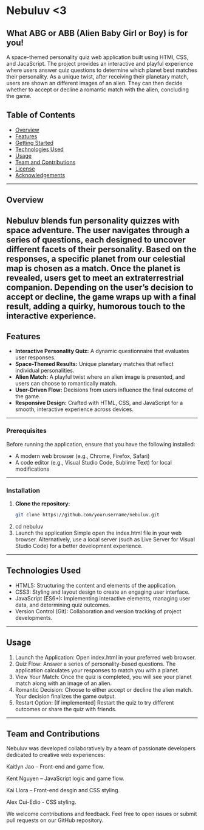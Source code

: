 # Nebuluv <3
What ABG or ABB (Alien Baby Girl or Boy) is for you!
----------------------------------------------------
A space-themed personality quiz web application built using HTMl, CSS, and JacaScript. The project provides an interactive and playful experience where users answer quiz questions to determine which planet best matches their personality. As a unique twist, after receiving their planetary match, users are shown an different images of an alien. They can then decide whether to accept or decline a romantic match with the alien, concluding the game.

## Table of Contents
- [Overview](#overview)
- [Features](#features)
- [Getting Started](#getting-started)
- [Technologies Used](#technologies-used)
- [Usage](#usage)
- [Team and Contributions](#team-and-contributions)
- [License](#license)
- [Acknowledgements](#acknowledgements)
----------------------------------------
## Overview
Nebuluv blends fun personality quizzes with space adventure. The user navigates through a series of questions, each designed to uncover different facets of their personality. Based on the responses, a specific planet from our celestial map is chosen as a match. Once the planet is revealed, users get to meet an extraterrestrial companion. Depending on the user’s decision to accept or decline, the game wraps up with a final result, adding a quirky, humorous touch to the interactive experience.
--------------------------------------------------------------------------------------------------------------
## Features
- **Interactive Personality Quiz:** A dynamic questionnaire that evaluates user responses.
- **Space-Themed Results:** Unique planetary matches that reflect individual personalities.
- **Alien Match:** A playful twist where an alien image is presented, and users can choose to romantically match.
- **User-Driven Flow:** Decisions from users influence the final outcome of the game.
- **Responsive Design:** Crafted with HTML, CSS, and JavaScript for a smooth, interactive experience across devices.
--------------------------------------
### Prerequisites
Before running the application, ensure that you have the following installed:
- A modern web browser (e.g., Chrome, Firefox, Safari)
- A code editor (e.g., Visual Studio Code, Sublime Text) for local modifications
---------------------------------------------------------------------------------
### Installation
1. **Clone the repository:**
   ```bash
   git clone https://github.com/yourusername/nebuluv.git
2. cd nebuluv
3. Launch the application
Simple open the index.html file in your web browser. Alternatively, use a local server (such as Live Server for Visual Studio Code) for a better development experience.
--------------------------------------------------------------------------------
## Technologies Used
- HTML5: Structuring the content and elements of the application.
- CSS3: Styling and layout design to create an engaging user interface.
- JavaScript (ES6+): Implementing interactive elements, managing user data, and determining quiz outcomes.
- Version Control (Git): Collaboration and version tracking of project developments.
------------------------------------------------------------------------------------
## Usage
1. Launch the Application: Open index.html in your preferred web browser.
2. Quiz Flow: Answer a series of personality-based questions. The application calculates your responses to match you with a planet.
3. View Your Match: Once the quiz is completed, you will see your planet match along with an image of an alien.
4. Romantic Decision: Choose to either accept or decline the alien match. Your decision finalizes the game output.
5. Restart Option: [If implemented] Restart the quiz to try different outcomes or share the quiz with friends.
----------------------
## Team and Contributions
Nebuluv was developed collaboratively by a team of passionate developers dedicated to creative web experiences:

Kaitlyn Jao – Front-end and game flow.

Kent Nguyen – JavaScript logic and game flow.

Kai Llora – Front-end desgin and CSS styling.

Alex Cui-Edio - CSS styling.

We welcome contributions and feedback. Feel free to open issues or submit pull requests on our GitHub repository.

